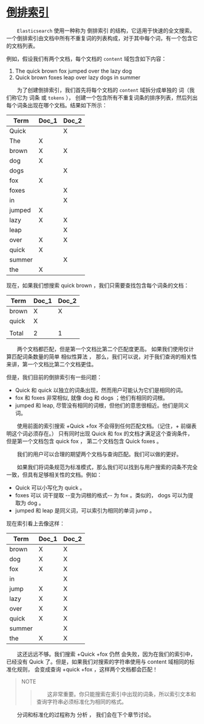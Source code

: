 # [倒排索引](02_inverted_index.md) 
&emsp;&emsp;`Elasticsearch` 使用一种称为 倒排索引 的结构，它适用于快速的全文搜索。
一个倒排索引由文档中所有不重复词的列表构成，对于其中每个词，有一个包含它的文档列表。

例如，假设我们有两个文档，每个文档的 `content` 域包含如下内容：

 1. The quick brown fox jumped over the lazy dog     
 2. Quick brown foxes leap over lazy dogs in summer      
   
&emsp;&emsp;为了创建倒排索引，我们首先将每个文档的 `content` 域拆分成单独的 词（我们称它为 词条 或 `tokens` ），
创建一个包含所有不重复词条的排序列表，然后列出每个词条出现在哪个文档。结果如下所示：

|  Term   | Doc_1  | Doc_2  |
|  ----  | ----  | ----  |
| Quick  |       | X |
| The  | X |  |
| brown  | X | X |
| dog  | X |  |
| dogs  |  | X |
| fox  | X |  |
| foxes  |  | X |
| in  |  | X |
| jumped  | X |  |
| lazy  | X | X |
| leap  |  | X |
| over  | X | X |
| quick  | X |  |
| summer  |  | X |
| the  | X |    |

现在，如果我们想搜索 quick brown ，我们只需要查找包含每个词条的文档：

|  Term   | Doc_1  | Doc_2  |
|  ----  | ----  | ----  |
| brown  |    X   | X |
| quick  | X |  |
|   |  |  |
| Total  | 2 | 1 |

&emsp;&emsp;两个文档都匹配，但是第一个文档比第二个匹配度更高。
如果我们使用仅计算匹配词条数量的简单 相似性算法 ，
那么，我们可以说，对于我们查询的相关性来讲，第一个文档比第二个文档更佳。

但是，我们目前的倒排索引有一些问题：

 - Quick 和 quick 以独立的词条出现，然而用户可能认为它们是相同的词。       
 - fox 和 foxes 非常相似, 就像 dog 和 dogs ；他们有相同的词根。      
 - jumped 和 leap, 尽管没有相同的词根，但他们的意思很相近。他们是同义词。     
   
&emsp;&emsp;使用前面的索引搜索 +Quick +fox 不会得到任何匹配文档。（记住，+ 前缀表明这个词必须存在。）
只有同时出现 Quick 和 fox 的文档才满足这个查询条件，但是第一个文档包含 quick fox ，
第二个文档包含 Quick foxes 。

&emsp;&emsp;我们的用户可以合理的期望两个文档与查询匹配。我们可以做的更好。

&emsp;&emsp;如果我们将词条规范为标准模式，那么我们可以找到与用户搜索的词条不完全一致，但具有足够相关性的文档。例如：

 - Quick 可以小写化为 quick 。    
 - foxes 可以 词干提取 --变为词根的格式-- 为 fox 。类似的， dogs 可以为提取为 dog 。    
 - jumped 和 leap 是同义词，可以索引为相同的单词 jump 。  
  
现在索引看上去像这样： 

|  Term   | Doc_1  | Doc_2  |
|  ----  | ----  | ----  |
| brown  |   X    | X |
| dog  | X | X |
| fox  | X | X |
| in  |  | X |
| jump  | X | X |
| lazy  | X | X |
| over  | X | X |
| quick  | X | X |
| summer  |  | X |
| the  | X | X |
 
&emsp;&emsp;这还远远不够。我们搜索 +Quick +fox 仍然 会失败，因为在我们的索引中，
已经没有 Quick 了。但是，如果我们对搜索的字符串使用与 content 域相同的标准化规则，
会变成查询 +quick +fox ，这样两个文档都会匹配！

> NOTE
>>&emsp;&emsp;这非常重要。你只能搜索在索引中出现的词条，所以索引文本和查询字符串必须标准化为相同的格式。  

&emsp;&emsp;分词和标准化的过程称为 分析 ， 我们会在下个章节讨论。